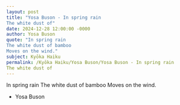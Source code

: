 ```yaml
---
layout: post
title: "Yosa Buson - In spring rain
The white dust of"
date: 2024-12-28 12:00:00 -0000
author: Yosa Buson
quote: "In spring rain
The white dust of bamboo
Moves on the wind."
subject: Kyōka Haiku
permalink: /Kyōka Haiku/Yosa Buson/Yosa Buson - In spring rain
The white dust of
---
```


In spring rain
The white dust of bamboo
Moves on the wind.

- Yosa Buson
